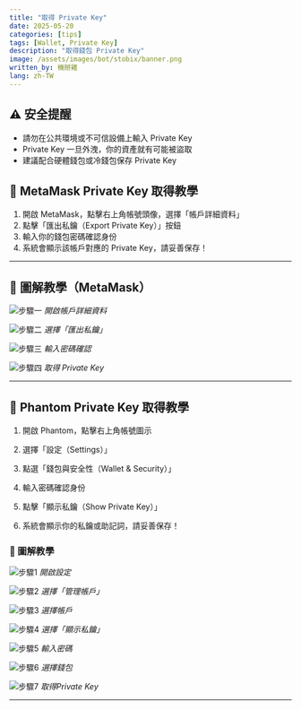 ```yaml
---
title: "取得 Private Key"
date: 2025-05-20
categories: [tips]
tags: [Wallet, Private Key]
description: "取得錢包 Private Key"
image: /assets/images/bot/stobix/banner.png
written_by: 機掰雞
lang: zh-TW
---
```




## ⚠️ 安全提醒

- 請勿在公共環境或不可信設備上輸入 Private Key
- Private Key 一旦外洩，你的資產就有可能被盜取
- 建議配合硬體錢包或冷錢包保存 Private Key


## 🦊 MetaMask Private Key 取得教學

1. 開啟 MetaMask，點擊右上角帳號頭像，選擇「帳戶詳細資料」
2. 點擊「匯出私鑰（Export Private Key）」按鈕
3. 輸入你的錢包密碼確認身份
4. 系統會顯示該帳戶對應的 Private Key，請妥善保存！

---

## 📸 圖解教學（MetaMask）

![步驟一](/assets/images/tips/privatekey/metamask_img_1.png)
_開啟帳戶詳細資料_

![步驟二](/assets/images/tips/privatekey/metamask_img_2.png)
_選擇「匯出私鑰」_

![步驟三](/assets/images/tips/privatekey/metamask_img_3.png)
_輸入密碼確認_

![步驟四](/assets/images/tips/privatekey/metamask_img_4.png)
_取得 Private Key_

---

## 👻 Phantom Private Key 取得教學

1. 開啟 Phantom，點擊右上角帳號圖示
2. 選擇「設定（Settings）」
3. 點選「錢包與安全性（Wallet & Security）」
4. 輸入密碼確認身份
5. 點擊「顯示私鑰（Show Private Key）」

6. 系統會顯示你的私鑰或助記詞，請妥善保存！

### 📸 圖解教學

![步驟1](/assets/images/tips/privatekey/phantom_img_1.png)
_開啟設定_

![步驟2](/assets/images/tips/privatekey/phantom_img_2.png)
_選擇「管理帳戶」_

![步驟3](/assets/images/tips/privatekey/phantom_img_3.png) 
_選擇帳戶_  

![步驟4](/assets/images/tips/privatekey/phantom_img_4.png)
_選擇「顯示私鑰」_  

![步驟5](/assets/images/tips/privatekey/phantom_img_5.png)
_輸入密碼_

![步驟6](/assets/images/tips/privatekey/phantom_img_6.png)
_選擇錢包_  

![步驟7](/assets/images/tips/privatekey/phantom_img_7.png)
_取得Private Key_

---


